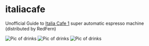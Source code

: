 # italiacafe
Unofficial Guide to [Italia Cafe 1](https://italiacafe.ca/products/italia-cafe-i) super automatic espresso machine (distributed by RedFern)

![Pic of drinks](BOX_drinks.jpeg?raw=true)
![Pic of drinks](/BOX_drinks.jpeg)
![Pic of drinks]([/BOX_drinks.jpeg](https://github.com/sedgett/italiacafe/blob/22359f448d01baef654064ac0801403d0474ebbe/BOX_drinks.jpeg))
